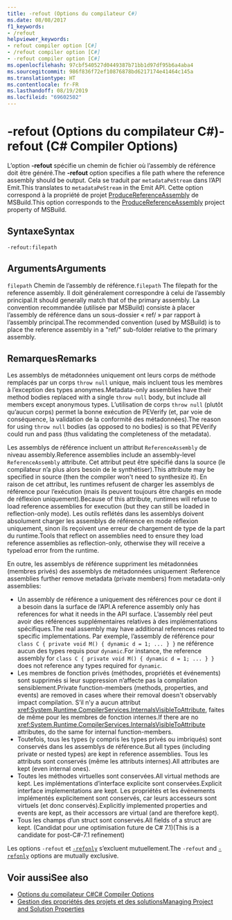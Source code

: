 ```yaml
---
title: -refout (Options du compilateur C#)
ms.date: 08/08/2017
f1_keywords:
- /refout
helpviewer_keywords:
- refout compiler option [C#]
- /refout compiler option [C#]
- -refout compiler option [C#]
ms.openlocfilehash: 97cbf540527d0449387b71bb1d97df95b6a4aba4
ms.sourcegitcommit: 986f836f72ef10876878bd6217174e41464c145a
ms.translationtype: HT
ms.contentlocale: fr-FR
ms.lasthandoff: 08/19/2019
ms.locfileid: "69602502"
---
```

# <a name="-refout-c-compiler-options"></a><span data-ttu-id="f99da-102">-refout (Options du compilateur C#)</span><span class="sxs-lookup"><span data-stu-id="f99da-102">-refout (C# Compiler Options)</span></span>

<span data-ttu-id="f99da-103">L’option **-refout** spécifie un chemin de fichier où l’assembly de référence doit être généré.</span><span class="sxs-lookup"><span data-stu-id="f99da-103">The **-refout** option specifies a file path where the reference assembly should be output.</span></span> <span data-ttu-id="f99da-104">Cela se traduit par `metadataPeStream` dans l’API Emit.</span><span class="sxs-lookup"><span data-stu-id="f99da-104">This translates to `metadataPeStream` in the Emit API.</span></span> <span data-ttu-id="f99da-105">Cette option correspond à la propriété de projet [ProduceReferenceAssembly](/visualstudio/msbuild/common-msbuild-project-properties) de MSBuild.</span><span class="sxs-lookup"><span data-stu-id="f99da-105">This option corresponds to the [ProduceReferenceAssembly](/visualstudio/msbuild/common-msbuild-project-properties) project property of MSBuild.</span></span>

## <a name="syntax"></a><span data-ttu-id="f99da-106">Syntaxe</span><span class="sxs-lookup"><span data-stu-id="f99da-106">Syntax</span></span>

```console
-refout:filepath
```

## <a name="arguments"></a><span data-ttu-id="f99da-107">Arguments</span><span class="sxs-lookup"><span data-stu-id="f99da-107">Arguments</span></span>

 <span data-ttu-id="f99da-108">`filepath` Chemin de l’assembly de référence.</span><span class="sxs-lookup"><span data-stu-id="f99da-108">`filepath` The filepath for the reference assembly.</span></span> <span data-ttu-id="f99da-109">Il doit généralement correspondre à celui de l’assembly principal.</span><span class="sxs-lookup"><span data-stu-id="f99da-109">It should generally match that of the primary assembly.</span></span> <span data-ttu-id="f99da-110">La convention recommandée (utilisée par MSBuild) consiste à placer l’assembly de référence dans un sous-dossier « ref/ » par rapport à l’assembly principal.</span><span class="sxs-lookup"><span data-stu-id="f99da-110">The recommended convention (used by MSBuild) is to place the reference assembly in a "ref/" sub-folder relative to the primary assembly.</span></span>

## <a name="remarks"></a><span data-ttu-id="f99da-111">Remarques</span><span class="sxs-lookup"><span data-stu-id="f99da-111">Remarks</span></span>

<span data-ttu-id="f99da-112">Les assemblys de métadonnées uniquement ont leurs corps de méthode remplacés par un corps `throw null` unique, mais incluent tous les membres à l’exception des types anonymes.</span><span class="sxs-lookup"><span data-stu-id="f99da-112">Metadata-only assemblies have their method bodies replaced with a single `throw null` body, but include all members except anonymous types.</span></span> <span data-ttu-id="f99da-113">L’utilisation de corps `throw null` (plutôt qu’aucun corps) permet la bonne exécution de PEVerify (et, par voie de conséquence, la validation de la conformité des métadonnées).</span><span class="sxs-lookup"><span data-stu-id="f99da-113">The reason for using `throw null` bodies (as opposed to no bodies) is so that PEVerify could run and pass (thus validating the completeness of the metadata).</span></span>

<span data-ttu-id="f99da-114">Les assemblys de référence incluent un attribut `ReferenceAssembly` de niveau assembly.</span><span class="sxs-lookup"><span data-stu-id="f99da-114">Reference assemblies include an assembly-level `ReferenceAssembly` attribute.</span></span> <span data-ttu-id="f99da-115">Cet attribut peut être spécifié dans la source (le compilateur n’a plus alors besoin de le synthétiser).</span><span class="sxs-lookup"><span data-stu-id="f99da-115">This attribute may be specified in source (then the compiler won't need to synthesize it).</span></span> <span data-ttu-id="f99da-116">En raison de cet attribut, les runtimes refusent de charger les assemblys de référence pour l’exécution (mais ils peuvent toujours être chargés en mode de réflexion uniquement).</span><span class="sxs-lookup"><span data-stu-id="f99da-116">Because of this attribute, runtimes will refuse to load reference assemblies for execution (but they can still be loaded in reflection-only mode).</span></span> <span data-ttu-id="f99da-117">Les outils reflétés dans les assemblys doivent absolument charger les assemblys de référence en mode réflexion uniquement, sinon ils reçoivent une erreur de chargement de type de la part du runtime.</span><span class="sxs-lookup"><span data-stu-id="f99da-117">Tools that reflect on assemblies need to ensure they load reference assemblies as reflection-only, otherwise they will receive a typeload error from the runtime.</span></span>

<span data-ttu-id="f99da-118">En outre, les assemblys de référence suppriment les métadonnées (membres privés) des assemblys de métadonnées uniquement :</span><span class="sxs-lookup"><span data-stu-id="f99da-118">Reference assemblies further remove metadata (private members) from metadata-only assemblies:</span></span>

- <span data-ttu-id="f99da-119">Un assembly de référence a uniquement des références pour ce dont il a besoin dans la surface de l’API.</span><span class="sxs-lookup"><span data-stu-id="f99da-119">A reference assembly only has references for what it needs in the API surface.</span></span> <span data-ttu-id="f99da-120">L’assembly réel peut avoir des références supplémentaires relatives à des implémentations spécifiques.</span><span class="sxs-lookup"><span data-stu-id="f99da-120">The real assembly may have additional references related to specific implementations.</span></span> <span data-ttu-id="f99da-121">Par exemple, l’assembly de référence pour `class C { private void M() { dynamic d = 1; ... } }` ne référence aucun des types requis pour `dynamic`.</span><span class="sxs-lookup"><span data-stu-id="f99da-121">For instance, the reference assembly for `class C { private void M() { dynamic d = 1; ... } }` does not reference any types required for `dynamic`.</span></span>
- <span data-ttu-id="f99da-122">Les membres de fonction privés (méthodes, propriétés et événements) sont supprimés si leur suppression n’affecte pas la compilation sensiblement.</span><span class="sxs-lookup"><span data-stu-id="f99da-122">Private function-members (methods, properties, and events) are removed in cases where their removal doesn't observably impact compilation.</span></span> <span data-ttu-id="f99da-123">S’il n’y a aucun attribut <xref:System.Runtime.CompilerServices.InternalsVisibleToAttribute>, faites de même pour les membres de fonction internes.</span><span class="sxs-lookup"><span data-stu-id="f99da-123">If there are no <xref:System.Runtime.CompilerServices.InternalsVisibleToAttribute> attributes, do the same for internal function-members.</span></span>
- <span data-ttu-id="f99da-124">Toutefois, tous les types (y compris les types privés ou imbriqués) sont conservés dans les assemblys de référence.</span><span class="sxs-lookup"><span data-stu-id="f99da-124">But all types (including private or nested types) are kept in reference assemblies.</span></span> <span data-ttu-id="f99da-125">Tous les attributs sont conservés (même les attributs internes).</span><span class="sxs-lookup"><span data-stu-id="f99da-125">All attributes are kept (even internal ones).</span></span>
- <span data-ttu-id="f99da-126">Toutes les méthodes virtuelles sont conservées.</span><span class="sxs-lookup"><span data-stu-id="f99da-126">All virtual methods are kept.</span></span> <span data-ttu-id="f99da-127">Les implémentations d’interface explicite sont conservées.</span><span class="sxs-lookup"><span data-stu-id="f99da-127">Explicit interface implementations are kept.</span></span> <span data-ttu-id="f99da-128">Les propriétés et les événements implémentés explicitement sont conservés, car leurs accesseurs sont virtuels (et donc conservés).</span><span class="sxs-lookup"><span data-stu-id="f99da-128">Explicitly implemented properties and events are kept, as their accessors are virtual (and are therefore kept).</span></span>
- <span data-ttu-id="f99da-129">Tous les champs d’un struct sont conservés.</span><span class="sxs-lookup"><span data-stu-id="f99da-129">All fields of a struct are kept.</span></span> <span data-ttu-id="f99da-130">(Candidat pour une optimisation future de C# 7.1)</span><span class="sxs-lookup"><span data-stu-id="f99da-130">(This is a candidate for post-C#-7.1 refinement)</span></span>

<span data-ttu-id="f99da-131">Les options `-refout` et [`-refonly`](refonly-compiler-option.md) s’excluent mutuellement.</span><span class="sxs-lookup"><span data-stu-id="f99da-131">The `-refout` and [`-refonly`](refonly-compiler-option.md) options are mutually exclusive.</span></span>

## <a name="see-also"></a><span data-ttu-id="f99da-132">Voir aussi</span><span class="sxs-lookup"><span data-stu-id="f99da-132">See also</span></span>

- [<span data-ttu-id="f99da-133">Options du compilateur C#</span><span class="sxs-lookup"><span data-stu-id="f99da-133">C# Compiler Options</span></span>](./index.md)
- [<span data-ttu-id="f99da-134">Gestion des propriétés des projets et des solutions</span><span class="sxs-lookup"><span data-stu-id="f99da-134">Managing Project and Solution Properties</span></span>](/visualstudio/ide/managing-project-and-solution-properties)
